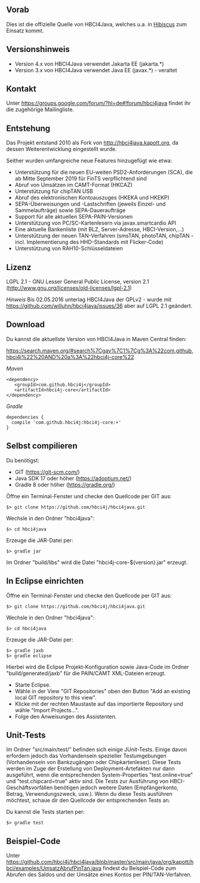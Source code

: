 ## Vorab

Dies ist die offizielle Quelle von HBCI4Java, welches u.a. in [Hibiscus](http://www.willuhn.de/products/hibiscus) zum Einsatz kommt.

## Versionshinweis

- Version 4.x von HBCI4Java verwendet Jakarta EE (jakarta.*)
- Version 3.x von HBCI4Java verwendet Java EE (javax.*) - veraltet

## Kontakt

Unter https://groups.google.com/forum/?hl=de#!forum/hbci4java findet ihr die
zugehörige Mailingliste.

## Entstehung

Das Projekt entstand 2010 als Fork von http://hbci4java.kapott.org, da dessen Weiterentwicklung eingestellt wurde.

Seither wurden umfangreiche neue Features hinzugefügt wie etwa:

- Unterstützung für die neuen EU-weiten PSD2-Anforderungen (SCA), die ab Mitte September 2019 für FinTS verpflichtend sind
- Abruf von Umsätzen im CAMT-Format (HKCAZ)
- Unterstützung für chipTAN USB
- Abruf des elektronischen Kontoauszuges (HKEKA und HKEKP)
- SEPA-Überweisungen und -Lastschriften (jeweils Einzel- und Sammelaufträge) sowie SEPA-Daueraufträge 
- Support für alle aktuellen SEPA-PAIN-Versionen
- Unterstützung von PC/SC-Kartenlesern via javax.smartcardio API
- Eine aktuelle Bankenliste (mit BLZ, Server-Adresse, HBCI-Version,...)
- Unterstützung der neuen TAN-Verfahren (smsTAN, photoTAN, chipTAN - incl. Implementierung des HHD-Standards mit Flicker-Code)
- Unterstützung von RAH10-Schlüsseldateien

## Lizenz

LGPL 2.1 - GNU Lesser General Public License, version 2.1 (http://www.gnu.org/licenses/old-licenses/lgpl-2.1)

*Hinweis*
Bis 02.05.2016 unterlag HBCI4Java der GPLv2 - wurde mit https://github.com/willuhn/hbci4java/issues/36 aber auf LGPL 2.1 geändert.

## Download

Du kannst die aktuellste Version von HBCI4Java in Maven Central finden:

https://search.maven.org/#search%7Cgav%7C1%7Cg%3A%22com.github.hbci4j%22%20AND%20a%3A%22hbci4j-core%22


*Maven*

```
<dependency>
   <groupId>com.github.hbci4j</groupId>
   <artifactId>hbci4j-core</artifactId>
</dependency>
```

*Gradle*

```
dependencies {
  compile 'com.github.hbci4j:hbci4j-core:+'
}
```



## Selbst compilieren

Du benötigst:

- GIT (https://git-scm.com/)
- Java SDK 17 oder höher (https://adoptium.net/)
- Gradle 8 oder höher (https://gradle.org/)

Öffne ein Terminal-Fenster und checke den Quellcode per GIT aus:

    $> git clone https://github.com/hbci4j/hbci4java.git
    
Wechsle in den Ordner "hbci4java":

    $> cd hbci4java

Erzeuge die JAR-Datei per:

    $> gradle jar
  
Im Ordner "build/libs" wird die Datei "hbci4j-core-${version}.jar" erzeugt.

## In Eclipse einrichten

Öffne ein Terminal-Fenster und checke den Quellcode per GIT aus:

    $> git clone https://github.com/hbci4j/hbci4java.git
    
Wechsle in den Ordner "hbci4java":

    $> cd hbci4java

Erzeuge die JAR-Datei per:

    $> gradle jaxb
    $> gradle eclipse
    
Hierbei wird die Eclipse Projekt-Konfiguration sowie Java-Code im Ordner "build/generated/jaxb" für die PAIN/CAMT XML-Dateien erzeugt.

- Starte Eclipse.
- Wähle in der View "GIT Repositories" oben den Button "Add an existing local GIT repository to this view".
- Klicke mit der rechten Maustaste auf das importierte Repository und wähle "Import Projects...".
- Folge den Anweisungen des Assistenten.

## Unit-Tests
Im Ordner "src/main/test/" befinden sich einige JUnit-Tests. Einige davon erfordern jedoch das Vorhandensein spezieller Testumgebungen (Vorhandensein von Bankzugängen oder Chipkartenleser). Diese Tests werden im Zuge der Erstellung von Deployment-Artefakten nur dann ausgeführt, wenn die entsprechenden System-Properties "test.online=true" und "test.chipcard=true" aktiv sind. Die Tests zur Ausführung von HBCI-Geschäftsvorfällen benötigen jedoch weitere Daten (Empfängerkonto, Betrag, Verwendungszweck, usw.). Wenn du diese Tests ausführen möchtest, schaue dir den Quellcode der entsprechenden Tests an.

Du kannst die Tests starten per:

    $> gradle test

## Beispiel-Code

Unter https://github.com/hbci4j/hbci4java/blob/master/src/main/java/org/kapott/hbci/examples/UmsatzAbrufPinTan.java findest du Beispiel-Code zum Abrufen des Saldos und der Umsätze eines Kontos per PIN/TAN-Verfahren.
 
